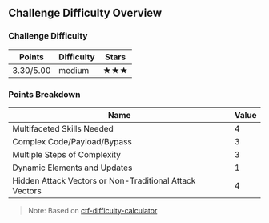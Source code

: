 ## Challenge Difficulty Overview
### Challenge Difficulty
| Points | Difficulty | Stars |
|--------|------------|-------|
| 3.30/5.00 | medium | ★★★ |

### Points Breakdown
| Name | Value |
|------|-------|
| Multifaceted Skills Needed | 4 |
| Complex Code/Payload/Bypass | 3 |
| Multiple Steps of Complexity | 3 |
| Dynamic Elements and Updates | 1 |
| Hidden Attack Vectors or Non-Traditional Attack Vectors | 4 |

> Note: Based on [ctf-difficulty-calculator](https://github.com/dimasma0305/ctf-challenge-difficulty-calculator)
